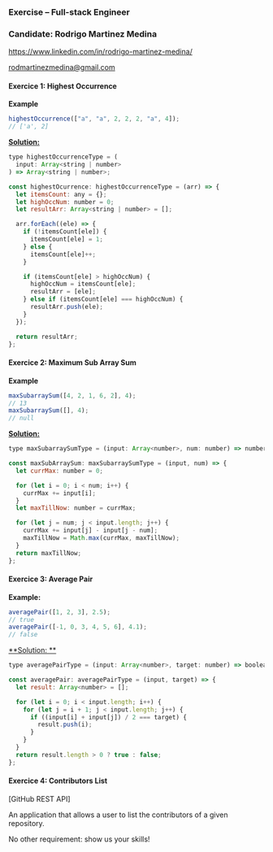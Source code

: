 ### Exercise – Full-stack Engineer

### Candidate: Rodrigo Martinez Medina

https://www.linkedin.com/in/rodrigo-martinez-medina/

rodmartinezmedina@gmail.com

#### Exercice 1: Highest Occurrence

**Example**

```ts
highestOccurrence(["a", "a", 2, 2, 2, "a", 4]);
// ['a', 2]
```

**<u>Solution: </u>**

```js
type highestOccurrenceType = (
  input: Array<string | number>
) => Array<string | number>;

const highestOcurrence: highestOccurrenceType = (arr) => {
  let itemsCount: any = {};
  let highOccNum: number = 0;
  let resultArr: Array<string | number> = [];

  arr.forEach((ele) => {
    if (!itemsCount[ele]) {
      itemsCount[ele] = 1;
    } else {
      itemsCount[ele]++;
    }

    if (itemsCount[ele] > highOccNum) {
      highOccNum = itemsCount[ele];
      resultArr = [ele];
    } else if (itemsCount[ele] === highOccNum) {
      resultArr.push(ele);
    }
  });

  return resultArr;
};
```

#### Exercice 2: Maximum Sub Array Sum

**Example**

```ts
maxSubarraySum([4, 2, 1, 6, 2], 4);
// 13
maxSubarraySum([], 4);
// null
```

**<u>Solution: </u>**

```js
type maxSubarraySumType = (input: Array<number>, num: number) => number;

const maxSubArraySum: maxSubarraySumType = (input, num) => {
  let currMax: number = 0;

  for (let i = 0; i < num; i++) {
    currMax += input[i];
  }
  let maxTillNow: number = currMax;

  for (let j = num; j < input.length; j++) {
    currMax += input[j] - input[j - num];
    maxTillNow = Math.max(currMax, maxTillNow);
  }
  return maxTillNow;
};
```

#### Exercice 3: Average Pair

**Example:**

```ts
averagePair([1, 2, 3], 2.5);
// true
averagePair([-1, 0, 3, 4, 5, 6], 4.1);
// false
```

<u>**Solution: **</u>

```js
type averagePairType = (input: Array<number>, target: number) => boolean;

const averagePair: averagePairType = (input, target) => {
  let result: Array<number> = [];

  for (let i = 0; i < input.length; i++) {
    for (let j = i + 1; j < input.length; j++) {
      if ((input[i] + input[j]) / 2 === target) {
        result.push(i);
      }
    }
  }
  return result.length > 0 ? true : false;
};
```

#### Exercice 4: Contributors List

[GitHub REST API]

An application that allows a user to list the contributors of a given repository.

No other requirement: show us your skills!
